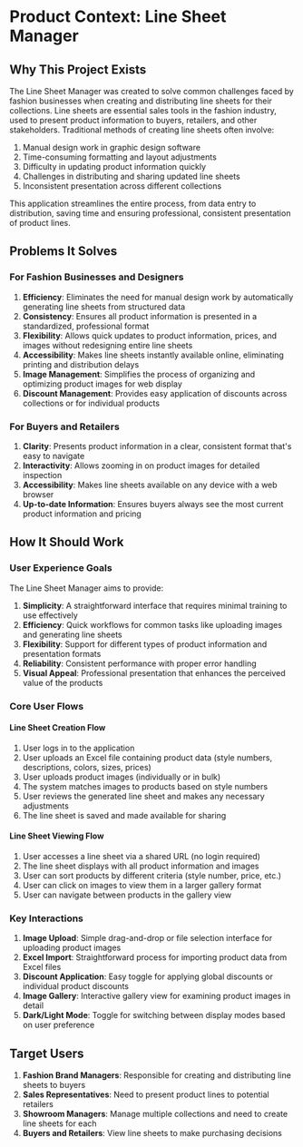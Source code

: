 # Product Context: Line Sheet Manager

## Why This Project Exists

The Line Sheet Manager was created to solve common challenges faced by fashion businesses when creating and distributing line sheets for their collections. Line sheets are essential sales tools in the fashion industry, used to present product information to buyers, retailers, and other stakeholders. Traditional methods of creating line sheets often involve:

1. Manual design work in graphic design software
2. Time-consuming formatting and layout adjustments
3. Difficulty in updating product information quickly
4. Challenges in distributing and sharing updated line sheets
5. Inconsistent presentation across different collections

This application streamlines the entire process, from data entry to distribution, saving time and ensuring professional, consistent presentation of product lines.

## Problems It Solves

### For Fashion Businesses and Designers

1. **Efficiency**: Eliminates the need for manual design work by automatically generating line sheets from structured data
2. **Consistency**: Ensures all product information is presented in a standardized, professional format
3. **Flexibility**: Allows quick updates to product information, prices, and images without redesigning entire line sheets
4. **Accessibility**: Makes line sheets instantly available online, eliminating printing and distribution delays
5. **Image Management**: Simplifies the process of organizing and optimizing product images for web display
6. **Discount Management**: Provides easy application of discounts across collections or for individual products

### For Buyers and Retailers

1. **Clarity**: Presents product information in a clear, consistent format that's easy to navigate
2. **Interactivity**: Allows zooming in on product images for detailed inspection
3. **Accessibility**: Makes line sheets available on any device with a web browser
4. **Up-to-date Information**: Ensures buyers always see the most current product information and pricing

## How It Should Work

### User Experience Goals

The Line Sheet Manager aims to provide:

1. **Simplicity**: A straightforward interface that requires minimal training to use effectively
2. **Efficiency**: Quick workflows for common tasks like uploading images and generating line sheets
3. **Flexibility**: Support for different types of product information and presentation formats
4. **Reliability**: Consistent performance with proper error handling
5. **Visual Appeal**: Professional presentation that enhances the perceived value of the products

### Core User Flows

#### Line Sheet Creation Flow

1. User logs in to the application
2. User uploads an Excel file containing product data (style numbers, descriptions, colors, sizes, prices)
3. User uploads product images (individually or in bulk)
4. The system matches images to products based on style numbers
5. User reviews the generated line sheet and makes any necessary adjustments
6. The line sheet is saved and made available for sharing

#### Line Sheet Viewing Flow

1. User accesses a line sheet via a shared URL (no login required)
2. The line sheet displays with all product information and images
3. User can sort products by different criteria (style number, price, etc.)
4. User can click on images to view them in a larger gallery format
5. User can navigate between products in the gallery view

### Key Interactions

1. **Image Upload**: Simple drag-and-drop or file selection interface for uploading product images
2. **Excel Import**: Straightforward process for importing product data from Excel files
3. **Discount Application**: Easy toggle for applying global discounts or individual product discounts
4. **Image Gallery**: Interactive gallery view for examining product images in detail
5. **Dark/Light Mode**: Toggle for switching between display modes based on user preference

## Target Users

1. **Fashion Brand Managers**: Responsible for creating and distributing line sheets to buyers
2. **Sales Representatives**: Need to present product lines to potential retailers
3. **Showroom Managers**: Manage multiple collections and need to create line sheets for each
4. **Buyers and Retailers**: View line sheets to make purchasing decisions
